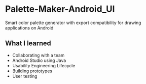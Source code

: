# Palette-Maker-Android_UI
Smart color palette generator with export compatibility for drawing applications on Android

## What I learned

* Collaborating with a team
* Android Studio using Java
* Usability Engineering Lifecycle
* Building prototypes
* User testing
